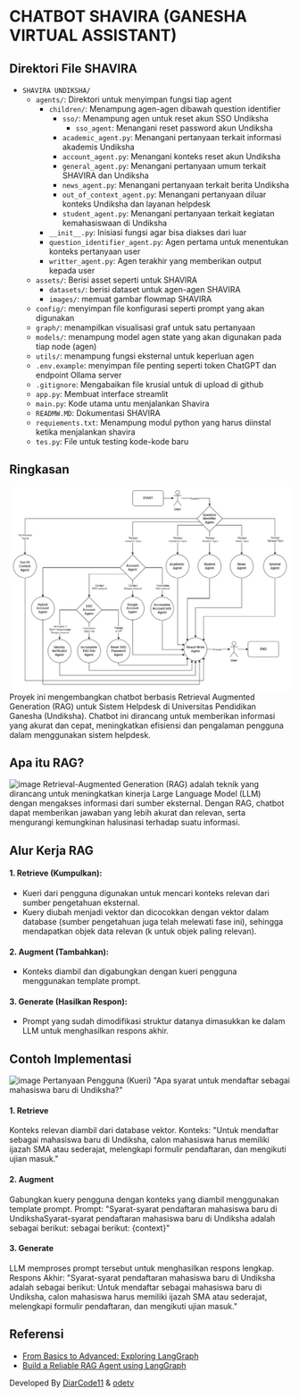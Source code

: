 # CHATBOT SHAVIRA (GANESHA VIRTUAL ASSISTANT)

## Direktori File SHAVIRA
- `SHAVIRA UNDIKSHA/`
  - `agents/`: Direktori untuk menyimpan fungsi tiap agent
    - `children/`: Menampung agen-agen dibawah question identifier
      - `sso/`: Menampung agen untuk reset akun SSO Undiksha
        - `sso_agent`: Menangani reset password akun Undiksha
      - `academic_agent.py`: Menangani pertanyaan terkait informasi akademis Undiksha
      - `account_agent.py`: Menangani konteks reset akun Undiksha
      - `general_agent.py`: Menangani pertanyaan umum terkait SHAVIRA dan Undiksha
      - `news_agent.py`: Menangani pertanyaan terkait berita Undiksha
      - `out_of_context_agent.py`: Menangani pertanyaan diluar konteks Undiksha dan layanan helpdesk
      - `student_agent.py`: Menangani pertanyaan terkait kegiatan kemahasiswaan di Undiksha
    - `__init__.py`: Inisiasi fungsi agar bisa diakses dari luar
    - `question_identifier_agent.py`: Agen pertama untuk menentukan konteks pertanyaan user
    - `writter_agent.py`: Agen terakhir yang memberikan output kepada user
  - `assets/`: Berisi asset seperti untuk SHAVIRA
    - `datasets/`: berisi dataset untuk agen-agen SHAVIRA
    - `images/`: memuat gambar flowmap SHAVIRA
  - `config/`: menyimpan file konfigurasi seperti prompt yang akan digunakan
  - `graph/`: menampilkan visualisasi graf untuk satu pertanyaan
  - `models/`: menampung model agen state yang akan digunakan pada tiap node (agen)
  - `utils/`: menampung fungsi eksternal untuk keperluan agen
  - `.env.example`: menyimpan file penting seperti token ChatGPT dan endpoint Ollama server
  - `.gitignore`: Mengabaikan file krusial untuk di upload di github
  - `app.py`: Membuat interface streamlit
  - `main.py`: Kode utama untu menjalankan Shavira
  - `READMW.MD`: Dokumentasi SHAVIRA
  - `requiements.txt`: Menampung modul python yang harus diinstal ketika menjalankan shavira
  - `tes.py`: File untuk testing kode-kode baru
## Ringkasan

![Roundmap Langgrap Shavira](/assets/images/SHAVIRA%20ROUNDMAP.jpg)
Proyek ini mengembangkan chatbot berbasis Retrieval Augmented Generation (RAG) untuk Sistem Helpdesk di Universitas Pendidikan Ganesha (Undiksha). Chatbot ini dirancang untuk memberikan informasi yang akurat dan cepat, meningkatkan efisiensi dan pengalaman pengguna dalam menggunakan sistem helpdesk.

## Apa itu RAG?

![image](https://gradientflow.com/wp-content/uploads/2023/10/newsletter87-RAG-simple.png)
Retrieval-Augmented Generation (RAG) adalah teknik yang dirancang untuk meningkatkan kinerja Large Language Model (LLM) dengan mengakses informasi dari sumber eksternal. Dengan RAG, chatbot dapat memberikan jawaban yang lebih akurat dan relevan, serta mengurangi kemungkinan halusinasi terhadap suatu informasi.

## Alur Kerja RAG

#### 1. Retrieve (Kumpulkan):

- Kueri dari pengguna digunakan untuk mencari konteks relevan dari sumber pengetahuan eksternal.
- Kuery diubah menjadi vektor dan dicocokkan dengan vektor dalam database (sumber pengetahuan juga telah melewati fase ini), sehingga mendapatkan objek data relevan (k untuk objek paling relevan).

#### 2. Augment (Tambahkan):

- Konteks diambil dan digabungkan dengan kueri pengguna menggunakan template prompt.

#### 3. Generate (Hasilkan Respon):

- Prompt yang sudah dimodifikasi struktur datanya dimasukkan ke dalam LLM untuk menghasilkan respons akhir.

## Contoh Implementasi

![image](https://miro.medium.com/v2/resize:fit:828/format:webp/1*h5SO9Hqu1YVYQVEIsWGZBg.png)
Pertanyaan Pengguna (Kueri) "Apa syarat untuk mendaftar sebagai mahasiswa baru di Undiksha?"

#### 1. Retrieve

Konteks relevan diambil dari database vektor.
Konteks: "Untuk mendaftar sebagai mahasiswa baru di Undiksha, calon mahasiswa harus memiliki ijazah SMA atau sederajat, melengkapi formulir pendaftaran, dan mengikuti ujian masuk."

#### 2. Augment

Gabungkan kuery pengguna dengan konteks yang diambil menggunakan template prompt.
Prompt: "Syarat-syarat pendaftaran mahasiswa baru di UndikshaSyarat-syarat pendaftaran mahasiswa baru di Undiksha adalah sebagai berikut: sebagai berikut: {context}"

#### 3. Generate

LLM memproses prompt tersebut untuk menghasilkan respons lengkap.
Respons Akhir: "Syarat-syarat pendaftaran mahasiswa baru di Undiksha adalah sebagai berikut: Untuk mendaftar sebagai mahasiswa baru di Undiksha, calon mahasiswa harus memiliki ijazah SMA atau sederajat, melengkapi formulir pendaftaran, dan mengikuti ujian masuk."

## Referensi

- [From Basics to Advanced: Exploring LangGraph](https://towardsdatascience.com/from-basics-to-advanced-exploring-langgraph-e8c1cf4db787)
- [Build a Reliable RAG Agent using LangGraph](https://medium.com/the-ai-forum/build-a-reliable-rag-agent-using-langgraph-2694d55995cd)

Developed By [DiarCode11](https://github.com/DiarCode11) & [odetv](https://github.com/odetv)
